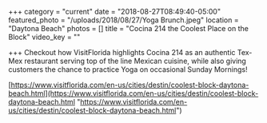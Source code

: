 +++
category = "current"
date = "2018-08-27T08:49:40-05:00"
featured_photo = "/uploads/2018/08/27/Yoga Brunch.jpeg"
location = "Daytona Beach"
photos = []
title = "Cocina 214 the Coolest Place on the Block"
video_key = ""

+++
Checkout how VisitFlorida highlights Cocina 214 as an authentic Tex-Mex restaurant serving top of the line Mexican cuisine, while also giving customers the chance to practice Yoga on occasional Sunday Mornings!

[https://www.visitflorida.com/en-us/cities/destin/coolest-block-daytona-beach.html](https://www.visitflorida.com/en-us/cities/destin/coolest-block-daytona-beach.html "https://www.visitflorida.com/en-us/cities/destin/coolest-block-daytona-beach.html")